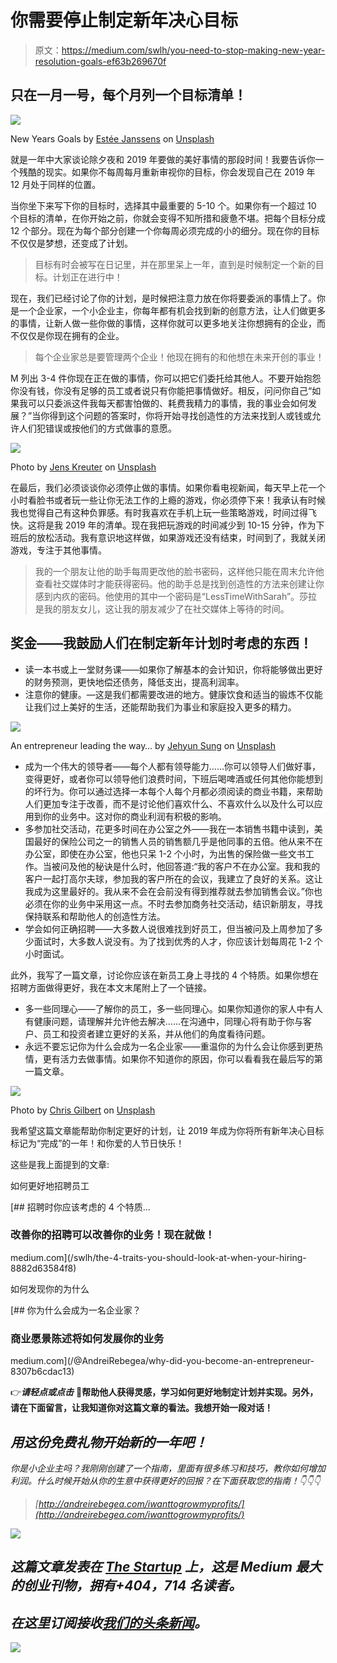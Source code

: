 # 你需要停止制定新年决心目标

> 原文：<https://medium.com/swlh/you-need-to-stop-making-new-year-resolution-goals-ef63b269670f>

## 只在一月一号，每个月列一个目标清单！

![](img/9116b790cb3bbe04228370e146b67d5c.png)

New Years Goals by [Estée Janssens](https://unsplash.com/@esteejanssens?utm_source=medium&utm_medium=referral) on [Unsplash](https://unsplash.com?utm_source=medium&utm_medium=referral)

就是一年中大家谈论除夕夜和 2019 年要做的美好事情的那段时间！我要告诉你一个残酷的现实。如果你不每周每月重新审视你的目标，你会发现自己在 2019 年 12 月处于同样的位置。

当你坐下来写下你的目标时，选择其中最重要的 5-10 个。如果你有一个超过 10 个目标的清单，在你开始之前，你就会变得不知所措和疲惫不堪。把每个目标分成 12 个部分。现在为每个部分创建一个你每周必须完成的小的细分。现在你的目标不仅仅是梦想，还变成了计划。

> 目标有时会被写在日记里，并在那里呆上一年，直到是时候制定一个新的目标。计划正在进行中！

现在，我们已经讨论了你的计划，是时候把注意力放在你将要委派的事情上了。你是一个企业家，一个小企业主，你每年都有机会找到新的创意方法，让人们做更多的事情，让新人做一些你做的事情，这样你就可以更多地关注你想拥有的企业，而不仅仅是你现在拥有的企业。

> 每个企业家总是要管理两个企业！他现在拥有的和他想在未来开创的事业！

M 列出 3-4 件你现在正在做的事情，你可以把它们委托给其他人。不要开始抱怨你没有钱，你没有足够的员工或者说只有你能把事情做好。相反，问问你自己“如果我可以只委派这件我每天都害怕做的、耗费我精力的事情，我的事业会如何发展？”当你得到这个问题的答案时，你将开始寻找创造性的方法来找到人或钱或允许人们犯错误或按他们的方式做事的意愿。

![](img/aed7c4503f5ecc0608128df8a85c9128.png)

Photo by [Jens Kreuter](https://unsplash.com/@jenskreuter?utm_source=medium&utm_medium=referral) on [Unsplash](https://unsplash.com?utm_source=medium&utm_medium=referral)

在最后，我们必须谈谈你必须停止做的事情。如果你看电视新闻，每天早上花一个小时看脸书或者玩一些让你无法工作的上瘾的游戏，你必须停下来！我承认有时候我也觉得自己有这种负罪感。有时我喜欢在手机上玩一些策略游戏，时间过得飞快。这将是我 2019 年的清单。现在我把玩游戏的时间减少到 10-15 分钟，作为下班后的放松活动。我有意识地这样做，如果游戏还没有结束，时间到了，我就关闭游戏，专注于其他事情。

> 我的一个朋友让他的助手每周更改他的脸书密码，这样他只能在周末允许他查看社交媒体时才能获得密码。他的助手总是找到创造性的方法来创建让你感到内疚的密码。他使用的其中一个密码是“LessTimeWithSarah”。莎拉是我的朋友女儿，这让我的朋友减少了在社交媒体上等待的时间。

## 奖金——我鼓励人们在制定新年计划时考虑的东西！

*   读一本书或上一堂财务课——如果你了解基本的会计知识，你将能够做出更好的财务预测，更快地偿还债务，降低支出，提高利润率。
*   注意你的健康。—这是我们都需要改进的地方。健康饮食和适当的锻炼不仅能让我们过上美好的生活，还能帮助我们为事业和家庭投入更多的精力。

![](img/dc5b5992eae8f2640cb752823c422b5c.png)

An entrepreneur leading the way… by [Jehyun Sung](https://unsplash.com/@jaysung?utm_source=medium&utm_medium=referral) on [Unsplash](https://unsplash.com?utm_source=medium&utm_medium=referral)

*   成为一个伟大的领导者——每个人都有领导能力……你可以领导人们做好事，变得更好，或者你可以领导他们浪费时间，下班后喝啤酒或任何其他你能想到的坏行为。你可以通过选择一本每个人每个月都必须阅读的商业书籍，来帮助人们更加专注于改善，而不是讨论他们喜欢什么、不喜欢什么以及什么可以应用到你的业务中。这对你的商业利润有积极的影响。
*   多参加社交活动，花更多时间在办公室之外——我在一本销售书籍中读到，美国最好的保险公司之一的销售人员的销售额几乎是他同事的五倍。他从来不在办公室，即使在办公室，他也只呆 1-2 个小时，为出售的保险做一些文书工作。当被问及他的秘诀是什么时，他回答道:“我的客户不在办公室。我和我的客户一起打高尔夫球，参加我的客户所在的会议，我建立了良好的关系。这让我成为这里最好的。我从来不会在会前没有得到推荐就去参加销售会议。”你也必须在你的业务中采用这一点。不时去参加商务社交活动，结识新朋友，寻找保持联系和帮助他人的创造性方法。
*   学会如何正确招聘——大多数人说很难找到好员工，但当被问及上周参加了多少面试时，大多数人说没有。为了找到优秀的人才，你应该计划每周花 1-2 个小时面试。

此外，我写了一篇文章，讨论你应该在新员工身上寻找的 4 个特质。如果你想在招聘方面做得更好，我在本文末尾附上了一个链接。

*   多一些同理心——了解你的员工，多一些同理心。如果你知道你的家人中有人有健康问题，请理解并允许他去解决……在沟通中，同理心将有助于你与客户、员工和投资者建立更好的关系，并从他们的角度看待问题。
*   永远不要忘记你为什么会成为一名企业家——重温你的为什么会让你感到更热情，更有活力去做事情。如果你不知道你的原因，你可以看看我在最后写的第一篇文章。

![](img/226841d7dda181d7a75277fbc17a3868.png)

Photo by [Chris Gilbert](https://unsplash.com/@chisathon?utm_source=medium&utm_medium=referral) on [Unsplash](https://unsplash.com?utm_source=medium&utm_medium=referral)

我希望这篇文章能帮助你制定更好的计划，让 2019 年成为你将所有新年决心目标标记为“完成”的一年！和你爱的人节日快乐！

这些是我上面提到的文章:

如何更好地招聘员工

[](/swlh/the-4-traits-you-should-look-at-when-your-hiring-8882d63584f8) [## 招聘时你应该考虑的 4 个特质…

### 改善你的招聘可以改善你的业务！现在就做！

medium.com](/swlh/the-4-traits-you-should-look-at-when-your-hiring-8882d63584f8) 

如何发现你的为什么

[](/@AndreiRebegea/why-did-you-become-an-entrepreneur-8307b6cdac13) [## 你为什么会成为一名企业家？

### 商业愿景陈述将如何发展你的业务

medium.com](/@AndreiRebegea/why-did-you-become-an-entrepreneur-8307b6cdac13) 

👉***请轻点或点击*** 👏**帮助他人获得灵感，学习如何更好地制定计划并实现。另外，请在下面留言，让我知道你对这篇文章的看法。我想开始一段对话！**

## *用这份免费礼物开始新的一年吧！*

*你是小企业主吗？我刚刚创建了一个指南，里面有很多练习和技巧，教你如何增加利润。什么时候开始从你的生意中获得更好的回报？在下面获取您的指南！👇👇👇*

> *[http://andreirebegea.com/iwanttogrowmyprofits/](http://andreirebegea.com/iwanttogrowmyprofits/)*

*[![](img/308a8d84fb9b2fab43d66c117fcc4bb4.png)](https://medium.com/swlh)*

## *这篇文章发表在 [The Startup](https://medium.com/swlh) 上，这是 Medium 最大的创业刊物，拥有+404，714 名读者。*

## *在这里订阅接收[我们的头条新闻](http://growthsupply.com/the-startup-newsletter/)。*

*[![](img/b0164736ea17a63403e660de5dedf91a.png)](https://medium.com/swlh)*